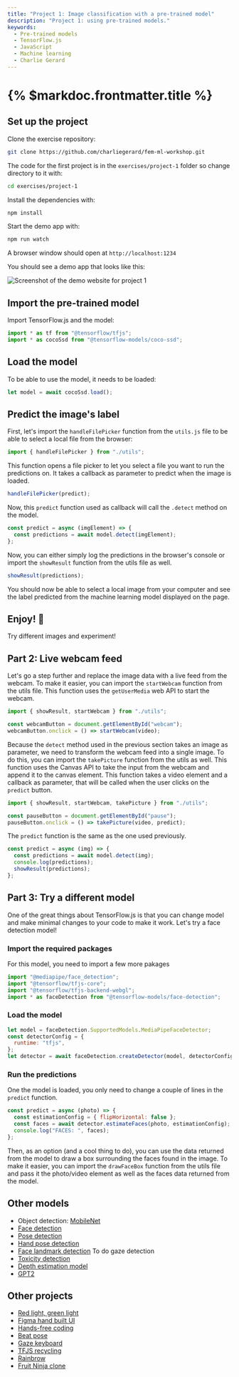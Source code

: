 ```yaml
---
title: "Project 1: Image classification with a pre-trained model"
description: "Project 1: using pre-trained models."
keywords:
  - Pre-trained models
  - TensorFlow.js
  - JavaScript
  - Machine learning
  - Charlie Gerard
---
```


# {% $markdoc.frontmatter.title %}

## Set up the project

Clone the exercise repository:

```bash
git clone https://github.com/charliegerard/fem-ml-workshop.git
```

The code for the first project is in the `exercises/project-1` folder so change directory to it with:

```bash
cd exercises/project-1
```

Install the dependencies with:

```bash
npm install
```

Start the demo app with:

```bash
npm run watch
```

A browser window should open at `http://localhost:1234`

You should see a demo app that looks like this:

![Screenshot of the demo website for project 1](/static/project1-demo.png#project-thumbnail)

## Import the pre-trained model

Import TensorFlow.js and the model:

```js
import * as tf from "@tensorflow/tfjs";
import * as cocoSsd from "@tensorflow-models/coco-ssd";
```

## Load the model

To be able to use the model, it needs to be loaded:

```js
let model = await cocoSsd.load();
```

## Predict the image's label

First, let's import the `handleFilePicker` function from the `utils.js` file to be able to select a local file from the browser:

```js
import { handleFilePicker } from "./utils";
```

This function opens a file picker to let you select a file you want to run the predictions on. It takes a callback as parameter to predict when the image is loaded.

```js
handleFilePicker(predict);
```

Now, this `predict` function used as callback will call the `.detect` method on the model.

```js
const predict = async (imgElement) => {
  const predictions = await model.detect(imgElement);
};
```

Now, you can either simply log the predictions in the browser's console or import the `showResult` function from the utils file as well.

```js
showResult(predictions);
```

You should now be able to select a local image from your computer and see the label predicted from the machine learning model displayed on the page.

## Enjoy! 🎉

Try different images and experiment!

## Part 2: Live webcam feed

Let's go a step further and replace the image data with a live feed from the webcam. To make it easier, you can import the `startWebcam` function from the utils file. This function uses the `getUserMedia` web API to start the webcam.

```js
import { showResult, startWebcam } from "./utils";

const webcamButton = document.getElementById("webcam");
webcamButton.onclick = () => startWebcam(video);
```

Because the `detect` method used in the previous section takes an image as parameter, we need to transform the webcam feed into a single image. To do this, you can import the `takePicture` function from the utils as well.
This function uses the Canvas API to take the input from the webcam and append it to the canvas element.
This function takes a video element and a callback as parameter, that will be called when the user clicks on the `predict` button.

```js
import { showResult, startWebcam, takePicture } from "./utils";

const pauseButton = document.getElementById("pause");
pauseButton.onclick = () => takePicture(video, predict);
```

The `predict` function is the same as the one used previously.

```js
const predict = async (img) => {
  const predictions = await model.detect(img);
  console.log(predictions);
  showResult(predictions);
};
```

## Part 3: Try a different model

One of the great things about TensorFlow.js is that you can change model and make minimal changes to your code to make it work. Let's try a face detection model!

### Import the required packages

For this model, you need to import a few more pakages

```js
import "@mediapipe/face_detection";
import "@tensorflow/tfjs-core";
import "@tensorflow/tfjs-backend-webgl";
import * as faceDetection from "@tensorflow-models/face-detection";
```

### Load the model

```js
let model = faceDetection.SupportedModels.MediaPipeFaceDetector;
const detectorConfig = {
  runtime: "tfjs",
};
let detector = await faceDetection.createDetector(model, detectorConfig);
```

### Run the predictions

One the model is loaded, you only need to change a couple of lines in the `predict` function.

```js
const predict = async (photo) => {
  const estimationConfig = { flipHorizontal: false };
  const faces = await detector.estimateFaces(photo, estimationConfig);
  console.log("FACES: ", faces);
};
```

Then, as an option (and a cool thing to do), you can use the data returned from the model to draw a box surrounding the faces found in the image. To make it easier, you can import the `drawFaceBox` function from the utils file and pass it the photo/video element as well as the faces data returned from the model.

## Other models

- Object detection: [MobileNet](https://github.com/tensorflow/tfjs-models/blob/master/mobilenet/README.md)
- [Face detection](https://github.com/tensorflow/tfjs-models/tree/master/face-detection)
- [Pose detection](https://github.com/tensorflow/tfjs-models/tree/master/pose-detection)
- [Hand pose detection](https://github.com/tensorflow/tfjs-models/tree/master/handpose)
- [Face landmark detection](https://www.npmjs.com/package/@tensorflow-models/face-landmarks-detection) To do gaze detection
- [Toxicity detection](https://github.com/tensorflow/tfjs-models/tree/master/toxicity)
- [Depth estimation model](https://github.com/tensorflow/tfjs-models/tree/master/depth-estimation)
- [GPT2](https://github.com/tensorflow/tfjs-models/tree/master/gpt2)

## Other projects

- [Red light, green light](https://charliegerard.dev/project/red-light-green-light/)
- [Figma hand built UI](https://charliegerard.dev/project/figma-plugin-hand-controlled/)
- [Hands-free coding](https://charliegerard.dev/project/hands-free-coding/)
- [Beat pose](https://charliegerard.dev/project/beat-pose/)
- [Gaze keyboard](github.com/charliegerard/gaze-detection)
- [TFJS recycling](https://charliegerard.dev/project/tfjs-recycling/)
- [Rainbrow](https://charliegerard.dev/project/rainbrow/)
- [Fruit Ninja clone](https://charliegerard.dev/project/splat/)

